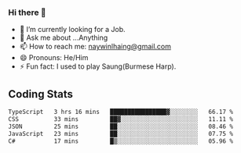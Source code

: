 ### Hi there 👋

- 🔭 I’m currently looking for a Job.
- 💬 Ask me about ...Anything
- 📫 How to reach me: naywinlhaing@gmail.com
- 😄 Pronouns: He/Him
- ⚡ Fun fact: I used to play Saung(Burmese Harp).


## Coding Stats
<!--START_SECTION:waka-->

```txt
TypeScript   3 hrs 16 mins   ████████████████▓░░░░░░░░   66.17 %
CSS          33 mins         ██▓░░░░░░░░░░░░░░░░░░░░░░   11.11 %
JSON         25 mins         ██░░░░░░░░░░░░░░░░░░░░░░░   08.46 %
JavaScript   23 mins         ██░░░░░░░░░░░░░░░░░░░░░░░   07.75 %
C#           17 mins         █▒░░░░░░░░░░░░░░░░░░░░░░░   05.96 %
```

<!--END_SECTION:waka-->
